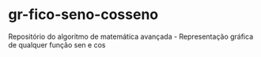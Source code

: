 # gr-fico-seno-cosseno
Repositório do algoritmo de matemática avançada - Representação gráfica de qualquer função sen e cos
